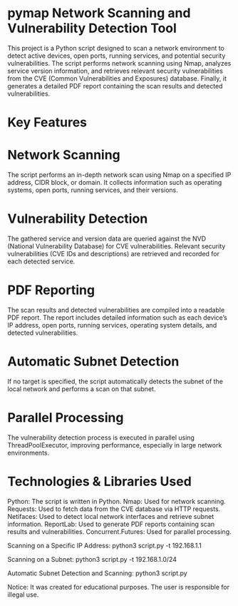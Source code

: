 # pymap Network Scanning and Vulnerability Detection Tool

This project is a Python script designed to scan a network environment to detect active devices, open ports, running services, and potential security vulnerabilities. The script performs network scanning using Nmap, analyzes service version information, and retrieves relevant security vulnerabilities from the CVE (Common Vulnerabilities and Exposures) database. Finally, it generates a detailed PDF report containing the scan results and detected vulnerabilities.

# Key Features
# Network Scanning
The script performs an in-depth network scan using Nmap on a specified IP address, CIDR block, or domain.
It collects information such as operating systems, open ports, running services, and their versions.
# Vulnerability Detection
The gathered service and version data are queried against the NVD (National Vulnerability Database) for CVE vulnerabilities.
Relevant security vulnerabilities (CVE IDs and descriptions) are retrieved and recorded for each detected service.
# PDF Reporting
The scan results and detected vulnerabilities are compiled into a readable PDF report.
The report includes detailed information such as each device’s IP address, open ports, running services, operating system details, and detected vulnerabilities.
# Automatic Subnet Detection
If no target is specified, the script automatically detects the subnet of the local network and performs a scan on that subnet.
# Parallel Processing
The vulnerability detection process is executed in parallel using ThreadPoolExecutor, improving performance, especially in large network environments.

# Technologies & Libraries Used
 Python: The script is written in Python.
 Nmap: Used for network scanning.
 Requests: Used to fetch data from the CVE database via HTTP requests.
 Netifaces: Used to detect local network interfaces and retrieve subnet information.
 ReportLab: Used to generate PDF reports containing scan results and vulnerabilities.
 Concurrent.Futures: Used for parallel processing.

Scanning on a Specific IP Address: python3 script.py -t 192.168.1.1

Scanning on a Subnet: python3 script.py -t 192.168.1.0/24

Automatic Subnet Detection and Scanning: python3 script.py

Notice: It was created for educational purposes. The user is responsible for illegal use.
